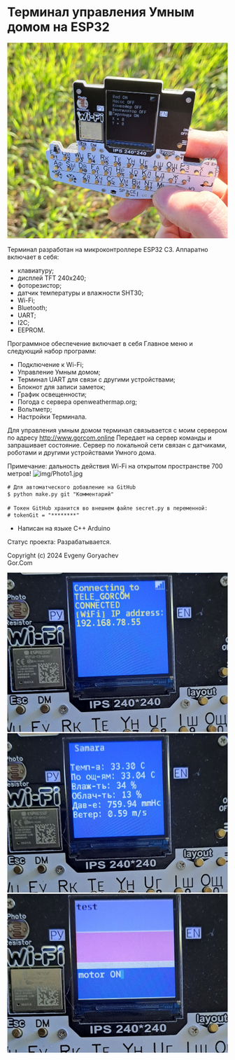 # Терминал управления Умным домом на ESP32

![img/TFT_Terminal.jpg](img/TFT_Terminal.jpg)

Терминал разработан на микроконтроллере ESP32 C3.
Аппаратно включает в себя:
- клавиатуру;
- дисплей TFT 240x240;
- фоторезистор;
- датчик температуры и влажности SHT30;
- Wi-Fi;
- Bluetooth;
- UART;
- I2C;
- EEPROM.

Программное обеспечение включает в себя Главное меню и следующий набор программ:
- Подключение к Wi-Fi;
- Управление Умным домом;
- Терминал UART для связи с другими устройствами;
- Блокнот для записи заметок;
- График освещенности;
- Погода с сервера openweathermap.org;
- Вольтметр;
- Настройки Терминала.


Для управления умным домом терминал связывается с моим сервером по адресу http://www.gorcom.online 
Передает на сервер команды и запрашивает состояние. Сервер по локальной сети связан с датчиками, роботами и другими устройствами Умного дома.

Примечание: дальность действия Wi-Fi на открытом пространстве 700 метров!
![img/Photo1.jpg](img/Photo1.jpg)

```
# Для автоматческого добавление на GitHub
$ python make.py git "Комментарий"

# Токен GitHub хранится во внешнем файле secret.py в переменной:
# tokenGit = "********"
```

- Написан на языке C++ Arduino

Статус проекта: Разрабатывается.


Copyright (c) 2024 Evgeny Goryachev  
Gor.Com 

![img/Photo2.jpg](img/Photo2.jpg)
![img/Photo3.jpg](img/Photo3.jpg)
![img/Photo4.jpg](img/Photo4.jpg)